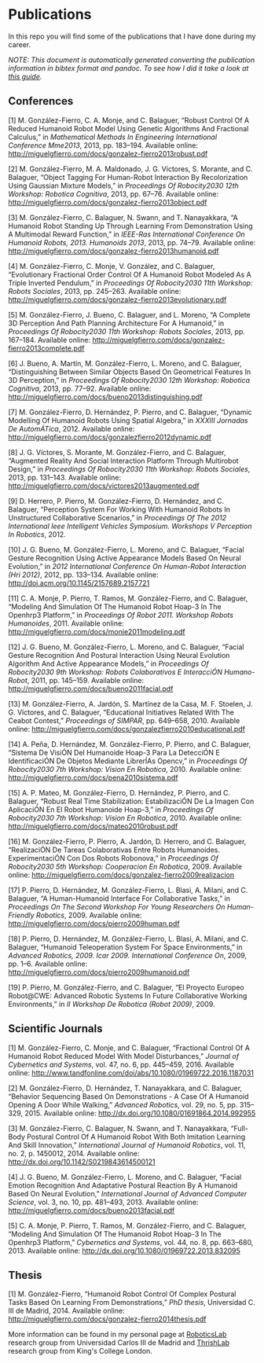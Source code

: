 # Publications

In this repo you will find some of the publications that I have done during my career.

*NOTE: This document is automatically generated converting the publication information in bibtex format and pandoc. To see how I did it take a look at [this guide](bibtex/README.md).*

## Conferences

\[1\] M. González-Fierro, C. A. Monje, and C. Balaguer, “Robust Control Of A Reduced Humanoid Robot Model Using Genetic Algorithms And Fractional Calculus,” in *Mathematical Methods In Engineering International Conference Mme2013*, 2013, pp. 183–194. Available online: <a href="http://miguelgfierro.com/docs/gonzalez-fierro2013robust.pdf" class="uri" class="uri">http://miguelgfierro.com/docs/gonzalez-fierro2013robust.pdf</a>

\[2\] M. González-Fierro, M. A. Maldonado, J. G. Víctores, S. Morante, and C. Balaguer, “Object Tagging For Human-Robot Interaction By Recolorization Using Gaussian Mixture Models,” in *Proceedings Of Robocity2030 12th Workshop: Robotica Cognitiva*, 2013, pp. 67–76. Available online: <a href="http://miguelgfierro.com/docs/gonzalez-fierro2013object.pdf" class="uri" class="uri">http://miguelgfierro.com/docs/gonzalez-fierro2013object.pdf</a>

\[3\] M. González-Fierro, C. Balaguer, N. Swann, and T. Nanayakkara, “A Humanoid Robot Standing Up Through Learning From Demonstration Using A Multimodal Reward Function,” in *IEEE-Ras International Conference On Humanoid Robots, 2013. Humanoids 2013*, 2013, pp. 74–79. Available online: <a href="http://miguelgfierro.com/docs/gonzalez-fierro2013humanoid.pdf" class="uri" class="uri">http://miguelgfierro.com/docs/gonzalez-fierro2013humanoid.pdf</a>

\[4\] M. González-Fierro, C. Monje, V. González, and C. Balaguer, “Evolutionary Fractional Order Control Of A Humanoid Robot Modeled As A Triple Inverted Pendulum,” in *Proceedings Of Robocity2030 11th Workshop: Robots Sociales*, 2013, pp. 245–263. Available online: <a href="http://miguelgfierro.com/docs/gonzalez-fierro2013evolutionary.pdf" class="uri" class="uri">http://miguelgfierro.com/docs/gonzalez-fierro2013evolutionary.pdf</a>

\[5\] M. González-Fierro, J. Bueno, C. Balaguer, and L. Moreno, “A Complete 3D Perception And Path Planning Architecture For A Humanoid,” in *Proceedings Of Robocity2030 11th Workshop: Robots Sociales*, 2013, pp. 167–184. Available online: <a href="http://miguelgfierro.com/docs/gonzalez-fierro2013complete.pdf" class="uri" class="uri">http://miguelgfierro.com/docs/gonzalez-fierro2013complete.pdf</a>

\[6\] J. Bueno, A. Martín, M. González-Fierro, L. Moreno, and C. Balaguer, “Distinguishing Between Similar Objects Based On Geometrical Features In 3D Perception,” in *Proceedings Of Robocity2030 12th Workshop: Robotica Cognitiva*, 2013, pp. 77–92. Available online: <a href="http://miguelgfierro.com/docs/bueno2013distinguishing.pdf" class="uri" class="uri">http://miguelgfierro.com/docs/bueno2013distinguishing.pdf</a>

\[7\] M. González-Fierro, D. Hernández, P. Pierro, and C. Balaguer, “Dynamic Modelling Of Humanoid Robots Using Spatial Algebra,” in *XXXIII Jornadas De AutomÁTica*, 2012. Available online: <a href="http://miguelgfierro.com/docs/gonzalezfierro2012dynamic.pdf" class="uri" class="uri">http://miguelgfierro.com/docs/gonzalezfierro2012dynamic.pdf</a>

\[8\] J. G. Víctores, S. Morante, M. González-Fierro, and C. Balaguer, “Augmented Reality And Social Interaction Platform Through Multirobot Design,” in *Proceedings Of Robocity2030 11th Workshop: Robots Sociales*, 2013, pp. 131–143. Available online: <a href="http://miguelgfierro.com/docs/victores2013augmented.pdf" class="uri" class="uri">http://miguelgfierro.com/docs/victores2013augmented.pdf</a>

\[9\] D. Herrero, P. Pierro, M. González-Fierro, D. Hernández, and C. Balaguer, “Perception System For Working With Humanoid Robots In Unstructured Collaborative Scenarios,” in *Proceedings Of The 2012 International Ieee Intelligent Vehicles Symposium. Workshops V Perception In Robotics*, 2012.

\[10\] J. G. Bueno, M. González-Fierro, L. Moreno, and C. Balaguer, “Facial Gesture Recognition Using Active Appearance Models Based On Neural Evolution,” in *2012 International Conference On Human-Robot Interaction (Hri 2012)*, 2012, pp. 133–134. Available online: <a href="http://doi.acm.org/10.1145/2157689.2157721" class="uri" class="uri">http://doi.acm.org/10.1145/2157689.2157721</a>

\[11\] C. A. Monje, P. Pierro, T. Ramos, M. González-Fierro, and C. Balaguer, “Modeling And Simulation Of The Humanoid Robot Hoap-3 In The Openhrp3 Platform,” in *Proceedings Of Robot 2011. Workshop Robots Humanoides*, 2011. Available online: <a href="http://miguelgfierro.com/docs/monje2011modeling.pdf" class="uri" class="uri">http://miguelgfierro.com/docs/monje2011modeling.pdf</a>

\[12\] J. G. Bueno, M. González-Fierro, L. Moreno, and C. Balaguer, “Facial Gesture Recognition And Postural Interaction Using Neural Evolution Algorithm And Active Appearance Models,” in *Proceedings Of Robocity2030 9th Workshop: Robots Colaborativos E InteracciÓN Humano-Robot*, 2011, pp. 145–159. Available online: <a href="http://miguelgfierro.com/docs/bueno2011facial.pdf" class="uri" class="uri">http://miguelgfierro.com/docs/bueno2011facial.pdf</a>

\[13\] M. González-Fierro, A. Jardón, S. Martínez de la Casa, M. F. Stoelen, J. G. Víctores, and C. Balaguer, “Educational Initiatives Related With The Ceabot Contest,” *Proceedings of SIMPAR*, pp. 649–658, 2010. Available online: <a href="http://miguelgfierro.com/docs/gonzalezfierro2010educational.pdf" class="uri" class="uri">http://miguelgfierro.com/docs/gonzalezfierro2010educational.pdf</a>

\[14\] A. Peña, D. Hernández, M. González-Fierro, P. Pierro, and C. Balaguer, “Sistema De VisiÓN Del Humanoide Hoap-3 Para La DetecciÓN E IdentificaciÓN De Objetos Mediante LibrerÍAs Opencv,” in *Proceedings Of Robocity2030 7th Workshop: Vision En Robotica*, 2010. Available online: <a href="http://miguelgfierro.com/docs/pena2010sistema.pdf" class="uri" class="uri">http://miguelgfierro.com/docs/pena2010sistema.pdf</a>

\[15\] A. P. Mateo, M. González-Fierro, D. Hernández, P. Pierro, and C. Balaguer, “Robust Real Time Stabilization: EstabilizaciÓN De La Imagen Con AplicaciÓN En El Robot Humanoide Hoap-3,” in *Proceedings Of Robocity2030 7th Workshop: Vision En Robotica*, 2010. Available online: <a href="http://miguelgfierro.com/docs/mateo2010robust.pdf" class="uri" class="uri">http://miguelgfierro.com/docs/mateo2010robust.pdf</a>

\[16\] M. González-Fierro, P. Pierro, A. Jardón, D. Herrero, and C. Balaguer, “RealizaciÓN De Tareas Colaborativas Entre Robots Humanoides. ExperimentaciÓN Con Dos Robots Robonova,” in *Proceedings Of Robocity2030 5th Workshop: Cooperacion En Robotica*, 2009. Available online: <a href="http://miguelgfierro.com/docs/gonzalez-fierro2009realizacion" class="uri" class="uri">http://miguelgfierro.com/docs/gonzalez-fierro2009realizacion</a>

\[17\] P. Pierro, D. Hernández, M. González-Fierro, L. Blasi, A. Milani, and C. Balaguer, “A Human-Humanoid Interface For Collaborative Tasks,” in *Proceedings On The Second Workshop For Young Researchers On Human-Friendly Robotics*, 2009. Available online: <a href="http://miguelgfierro.com/docs/pierro2009human.pdf" class="uri" class="uri">http://miguelgfierro.com/docs/pierro2009human.pdf</a>

\[18\] P. Pierro, D. Hernández, M. González-Fierro, L. Blasi, A. Milani, and C. Balaguer, “Humanoid Teleoperation System For Space Environments,” in *Advanced Robotics, 2009. Icar 2009. International Conference On*, 2009, pp. 1–6. Available online: <a href="http://miguelgfierro.com/docs/pierro2009humanoid.pdf" class="uri" class="uri">http://miguelgfierro.com/docs/pierro2009humanoid.pdf</a>

\[19\] P. Pierro, M. González-Fierro, and C. Balaguer, “El Proyecto Europeo Robot@CWE: Advanced Robotic Systems In Future Collaborative Working Environments,” in *II Workshop De Robotica (Robot 2009)*, 2009.

## Scientific Journals

\[1\] M. González-Fierro, C. Monje, and C. Balaguer, “Fractional Control Of A Humanoid Robot Reduced Model With Model Disturbances,” *Journal of Cybernetics and Systems*, vol. 47, no. 6, pp. 445–459, 2016. Available online: <a href="http://www.tandfonline.com/doi/abs/10.1080/01969722.2016.1187031" class="uri" class="uri">http://www.tandfonline.com/doi/abs/10.1080/01969722.2016.1187031</a>

\[2\] M. González-Fierro, D. Hernández, T. Nanayakkara, and C. Balaguer, “Behavior Sequencing Based On Demonstrations - A Case Of A Humanoid Opening A Door While Walking,” *Advanced Robotics*, vol. 29, no. 5, pp. 315–329, 2015. Available online: <a href="http://dx.doi.org/10.1080/01691864.2014.992955" class="uri" class="uri">http://dx.doi.org/10.1080/01691864.2014.992955</a>

\[3\] M. González-Fierro, C. Balaguer, N. Swann, and T. Nanayakkara, “Full-Body Postural Control Of A Humanoid Robot With Both Imitation Learning And Skill Innovation,” *International Journal of Humanoid Robotics*, vol. 11, no. 2, p. 1450012, 2014. Available online: <a href="http://dx.doi.org/10.1142/S0219843614500121" class="uri" class="uri">http://dx.doi.org/10.1142/S0219843614500121</a>

\[4\] J. G. Bueno, M. González-Fierro, L. Moreno, and C. Balaguer, “Facial Emotion Recognition And Adaptative Postural Reaction By A Humanoid Based On Neural Evolution,” *International Journal of Advanced Computer Science*, vol. 3, no. 10, pp. 481–493, 2013. Available online: <a href="http://miguelgfierro.com/docs/bueno2013facial.pdf" class="uri" class="uri">http://miguelgfierro.com/docs/bueno2013facial.pdf</a>

\[5\] C. A. Monje, P. Pierro, T. Ramos, M. González-Fierro, and C. Balaguer, “Modeling And Simulation Of The Humanoid Robot Hoap-3 In The Openhrp3 Platform,” *Cybernetics and Systems*, vol. 44, no. 8, pp. 663–680, 2013. Available online: <a href="http://dx.doi.org/10.1080/01969722.2013.832095" class="uri" class="uri">http://dx.doi.org/10.1080/01969722.2013.832095</a>

## Thesis

\[1\] M. González-Fierro, “Humanoid Robot Control Of Complex Postural Tasks Based On Learning From Demonstrations,” *PhD thesis*, Universidad C. III de Madrid, 2014. Available online: <a href="http://miguelgfierro.com/docs/gonzalez-fierro2014thesis.pdf" class="uri" class="uri">http://miguelgfierro.com/docs/gonzalez-fierro2014thesis.pdf</a>

More information can be found in my personal page at [RoboticsLab](http://roboticslab.uc3m.es/roboticslab/people/m-gonzalez-fierro) research group from Universidad Carlos III de Madrid and [ThrishLab](http://thrish.org/additional-researchers/miguel-gonzalez-fierro) research group from King's College London.
